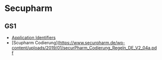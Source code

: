 # Secupharm

## GS1

* [Application Identifiers](https://www.gs1.org/standards/barcodes/application-identifiers?lang=de)
* [Scupharm Codierung](https://www.securpharm.de/wp-content/uploads/2019/01/securPharm_Codierung_Regeln_DE_V2_04a.pdf

